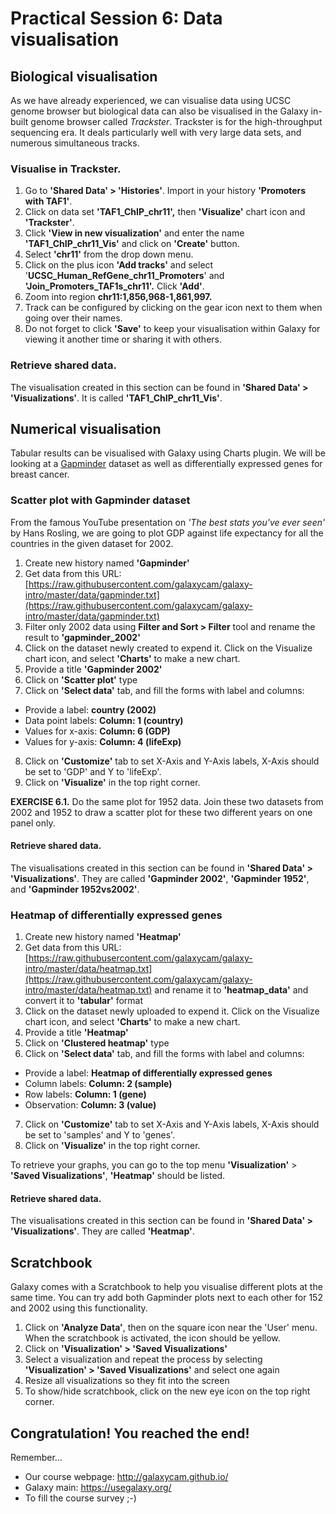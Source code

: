 # Practical Session 6: Data visualisation

## Biological visualisation

As we have already experienced, we can visualise data using UCSC genome browser but biological data can also be visualised in the Galaxy in-built genome browser called *Trackster*. Trackster is for the high-throughput sequencing era. It deals particularly well with very large data sets, and numerous simultaneous tracks.

### Visualise in Trackster.

1. Go to **'Shared Data' > 'Histories'**. Import in your history **'Promoters with TAF1'**.
2. Click on data set **'TAF1_ChIP_chr11',** then **'Visualize'** chart icon and **'Trackster'**.
3. Click **'View in new visualization'** and enter the name **'TAF1_ChIP_chr11_Vis'** and click on **'Create'** button.
4. Select **'chr11'** from the drop down menu.
5. Click on the plus icon **'Add tracks'** and select '**UCSC_Human_RefGene_chr11_Promoters**' and **'Join_Promoters_TAF1s_chr11'.** Click **'Add'**.
6. Zoom into region **chr11:1,856,968-1,861,997.**
7. Track can be configured by clicking on the gear icon next to them when going over their names.
8. Do not forget to click **'Save'** to keep your visualisation within Galaxy for viewing it another time or sharing it with others.

### Retrieve shared data.

The visualisation created in this section can be found in **'Shared Data' > 'Visualizations'**. It is called **'TAF1_ChIP_chr11_Vis'**.

## Numerical visualisation

Tabular results can be visualised with Galaxy using Charts plugin.  We will be looking at a [Gapminder](https://www.gapminder.org/) dataset as well as differentially expressed genes for breast cancer.

### Scatter plot with Gapminder dataset

From the famous YouTube presentation on *'The best stats you've ever seen'* by Hans Rosling, we are going to plot GDP against life expectancy for all the countries in the given dataset for 2002.

1. Create new history named **'Gapminder'**
2. Get data from this URL: [https://raw.githubusercontent.com/galaxycam/galaxy-intro/master/data/gapminder.txt](https://raw.githubusercontent.com/galaxycam/galaxy-intro/master/data/gapminder.txt)
3. Filter only 2002 data using **Filter and Sort > Filter** tool and rename the result to **'gapminder_2002'**
4. Click on the dataset newly created to expend it. Click on the Visualize chart icon, and select **'Charts'** to make a new chart.
5. Provide a title **'Gapminder 2002'**
6. Click on **'Scatter plot'** type
7. Click on **'Select data'** tab, and fill the forms with label and columns:
  - Provide a label: **country (2002)**
  - Data point labels: **Column: 1 (country)**
  - Values for x-axis: **Column: 6 (GDP)**
  - Values for y-axis: **Column: 4 (lifeExp)**
8. Click on **'Customize'** tab to set X-Axis and Y-Axis labels, X-Axis should be set to 'GDP' and Y to 'lifeExp'.
9. Click on **'Visualize'** in the top right corner.

**EXERCISE 6.1.** Do the same plot for 1952 data. Join these two datasets from 2002 and 1952 to draw a scatter plot for these two different years on one panel only.

#### Retrieve shared data.

The visualisations created in this section can be found in **'Shared Data' > 'Visualizations'**. They are called **'Gapminder 2002'**, **'Gapminder 1952'**, and **'Gapminder 1952vs2002'**.


### Heatmap of differentially expressed genes

1. Create new history named **'Heatmap'**
2. Get data from this URL: [https://raw.githubusercontent.com/galaxycam/galaxy-intro/master/data/heatmap.txt](https://raw.githubusercontent.com/galaxycam/galaxy-intro/master/data/heatmap.txt) and rename it to **'heatmap_data'** and convert it to **'tabular'** format
3. Click on the dataset newly uploaded to expend it. Click on the Visualize chart icon, and select **'Charts'** to make a new chart.
4. Provide a title **'Heatmap'**
5. Click on **'Clustered heatmap'** type
6. Click on **'Select data'** tab, and fill the forms with label and columns:
  - Provide a label: **Heatmap of differentially expressed genes**
  - Column labels: **Column: 2 (sample)**
  - Row labels: **Column: 1 (gene)**
  - Observation: **Column: 3 (value)**
7. Click on **'Customize'** tab to set X-Axis and Y-Axis labels, X-Axis should be set to 'samples' and Y to 'genes'.
8. Click on **'Visualize'** in the top right corner.

To retrieve your graphs, you can go to the top menu **'Visualization'** > **'Saved Visualizations'**, **'Heatmap'** should be listed.

#### Retrieve shared data.

The visualisations created in this section can be found in **'Shared Data' > 'Visualizations'**. They are called **'Heatmap'**.

## Scratchbook

Galaxy comes with a Scratchbook to help you visualise different plots at the same time. You can try add both Gapminder plots next to each other for 152 and 2002 using this functionality.

1. Click on **'Analyze Data'**, then on the square icon near the 'User' menu. When the scratchbook is activated, the icon should be yellow.
2. Click on **'Visualization' > 'Saved Visualizations'**
3. Select a visualization and repeat the process by selecting **'Visualization' > 'Saved Visualizations'** and select one again
4. Resize all visualizations so they fit into the screen
5. To show/hide scratchbook, click on the new eye icon on the top right corner.

## Congratulation! You reached the end!

Remember...

- Our course webpage: http://galaxycam.github.io/
- Galaxy main: https://usegalaxy.org/
- To fill the course survey ;-)
